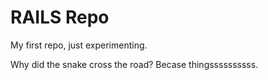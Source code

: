 # RAILS Repo

My first repo, just experimenting.

Why did the snake cross the road? Becase thingssssssssss.
